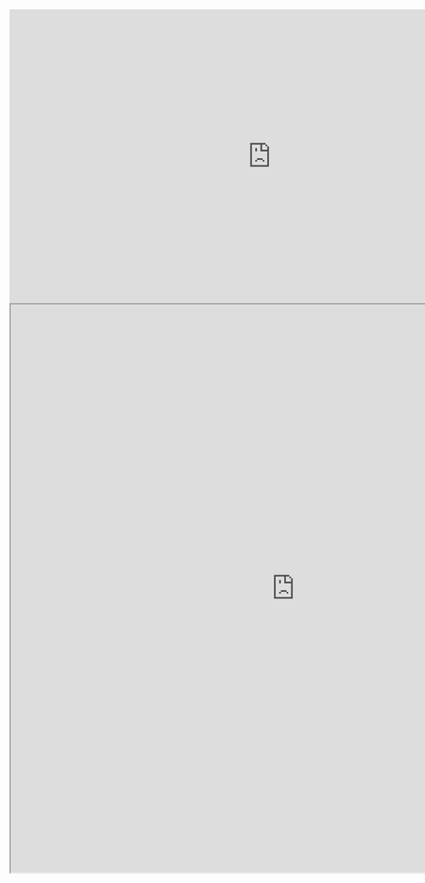 <!DOCTYPE html>
<html>

<iframe width="919" height="517" src="https://www.youtube.com/embed/COxGHDYV4aY" frameborder="0" allow="accelerometer; autoplay; encrypted-media; gyroscope; picture-in-picture" allowfullscreen></iframe>

<iframe width="1000" height="1000" src="https://nbviewer.jupyter.org/github/aaarista/IS362/blob/master/Week2_assignment.ipynb"></iframe>
</html>
